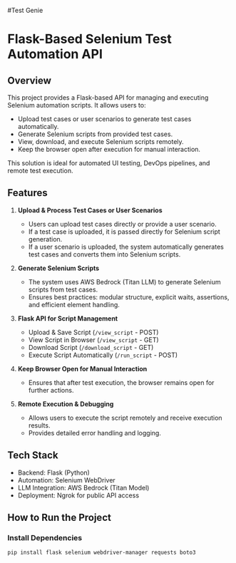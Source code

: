 #Test Genie
# Flask-Based Selenium Test Automation API

## Overview
This project provides a Flask-based API for managing and executing Selenium automation scripts. It allows users to:
- Upload test cases or user scenarios to generate test cases automatically.
- Generate Selenium scripts from provided test cases.
- View, download, and execute Selenium scripts remotely.
- Keep the browser open after execution for manual interaction.

This solution is ideal for automated UI testing, DevOps pipelines, and remote test execution.

## Features

1. **Upload & Process Test Cases or User Scenarios**
   - Users can upload test cases directly or provide a user scenario.
   - If a test case is uploaded, it is passed directly for Selenium script generation.
   - If a user scenario is uploaded, the system automatically generates test cases and converts them into Selenium scripts.

2. **Generate Selenium Scripts**
   - The system uses AWS Bedrock (Titan LLM) to generate Selenium scripts from test cases.
   - Ensures best practices: modular structure, explicit waits, assertions, and efficient element handling.

3. **Flask API for Script Management**
   - Upload & Save Script (`/view_script` - POST)
   - View Script in Browser (`/view_script` - GET)
   - Download Script (`/download_script` - GET)
   - Execute Script Automatically (`/run_script` - POST)

4. **Keep Browser Open for Manual Interaction**
   - Ensures that after test execution, the browser remains open for further actions.

5. **Remote Execution & Debugging**
   - Allows users to execute the script remotely and receive execution results.
   - Provides detailed error handling and logging.

## Tech Stack
- Backend: Flask (Python)
- Automation: Selenium WebDriver
- LLM Integration: AWS Bedrock (Titan Model)
- Deployment: Ngrok for public API access

## How to Run the Project

### Install Dependencies
```bash
pip install flask selenium webdriver-manager requests boto3
